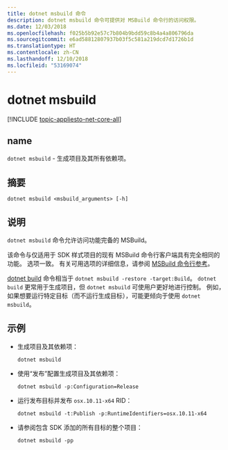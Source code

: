 ```yaml
---
title: dotnet msbuild 命令
description: dotnet msbuild 命令可提供对 MSBuild 命令行的访问权限。
ms.date: 12/03/2018
ms.openlocfilehash: f025b5b92e57c7b804b9bdd59c8b4a4a806796da
ms.sourcegitcommit: e6ad58812807937b03f5c581a219dcd7d1726b1d
ms.translationtype: HT
ms.contentlocale: zh-CN
ms.lasthandoff: 12/10/2018
ms.locfileid: "53169074"
---
```

# <a name="dotnet-msbuild"></a>dotnet msbuild

[!INCLUDE [topic-appliesto-net-core-all](../../../includes/topic-appliesto-net-core-all.md)]

## <a name="name"></a>name

`dotnet msbuild` - 生成项目及其所有依赖项。

## <a name="synopsis"></a>摘要

`dotnet msbuild <msbuild_arguments> [-h]`

## <a name="description"></a>说明

`dotnet msbuild` 命令允许访问功能完备的 MSBuild。

该命令与仅适用于 SDK 样式项目的现有 MSBuild 命令行客户端具有完全相同的功能。 选项一致。 有关可用选项的详细信息，请参阅 [MSBuild 命令行参考](/visualstudio/msbuild/msbuild-command-line-reference)。

[dotnet build](dotnet-build.md) 命令相当于 `dotnet msbuild -restore -target:Build`。 `dotnet build` 更常用于生成项目，但 `dotnet msbuild` 可使用户更好地进行控制。 例如，如果想要运行特定目标（而不运行生成目标），可能更倾向于使用 `dotnet msbuild`。

## <a name="examples"></a>示例

* 生成项目及其依赖项：

  ```console
  dotnet msbuild
  ```

* 使用“发布”配置生成项目及其依赖项：

  ```console
  dotnet msbuild -p:Configuration=Release
  ```

* 运行发布目标并发布 `osx.10.11-x64` RID：

  ```console
  dotnet msbuild -t:Publish -p:RuntimeIdentifiers=osx.10.11-x64
  ```

* 请参阅包含 SDK 添加的所有目标的整个项目：

  ```console
  dotnet msbuild -pp
  ```